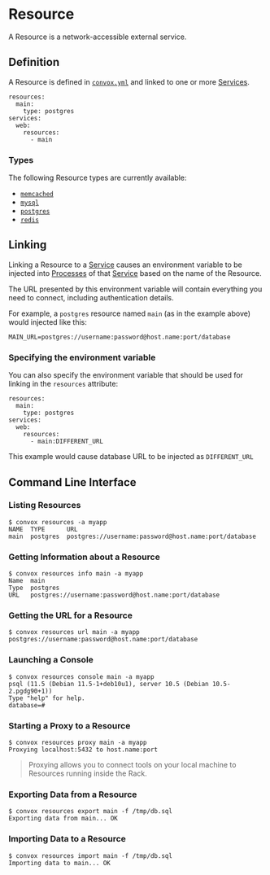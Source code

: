 # Resource

A Resource is a network-accessible external service.

## Definition

A Resource is defined in [`convox.yml`](../convox.yml.md) and linked to one or more [Services](service.md).

    resources:
      main:
        type: postgres
    services:
      web:
        resources:
          - main

### Types

The following Resource types are currently available:

* [`memcached`](resource/memcached.md)
* [`mysql`](resource/mysql.md)
* [`postgres`](resource/postgres.md)
* [`redis`](resource/redis.md)

## Linking

Linking a Resource to a [Service](service.md) causes an environment variable to be injected into [Processes](process.md)
of that [Service](service.md) based on the name of the Resource.

The URL presented by this environment variable will contain everything you need to connect, including authentication details.

For example, a `postgres` resource named `main` (as in the example above) would injected like this:

`MAIN_URL=postgres://username:password@host.name:port/database`

### Specifying the environment variable

You can also specify the environment variable that should be used for linking in the `resources` attribute:

    resources:
      main:
        type: postgres
    services:
      web:
        resources:
          - main:DIFFERENT_URL

This example would cause database URL to be injected as `DIFFERENT_URL`

## Command Line Interface

### Listing Resources

    $ convox resources -a myapp
    NAME  TYPE      URL
    main  postgres  postgres://username:password@host.name:port/database

### Getting Information about a Resource

    $ convox resources info main -a myapp
    Name  main
    Type  postgres
    URL   postgres://username:password@host.name:port/database

### Getting the URL for a Resource

    $ convox resources url main -a myapp
    postgres://username:password@host.name:port/database

### Launching a Console

    $ convox resources console main -a myapp
    psql (11.5 (Debian 11.5-1+deb10u1), server 10.5 (Debian 10.5-2.pgdg90+1))
    Type "help" for help.
    database=#

### Starting a Proxy to a Resource

    $ convox resources proxy main -a myapp
    Proxying localhost:5432 to host.name:port

> Proxying allows you to connect tools on your local machine to Resources running inside the Rack.

### Exporting Data from a Resource

    $ convox resources export main -f /tmp/db.sql
    Exporting data from main... OK

### Importing Data to a Resource

    $ convox resources import main -f /tmp/db.sql
    Importing data to main... OK